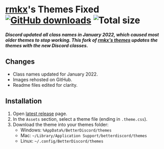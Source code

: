 # [rmkx](https://github.com/rmkx)'s Themes Fixed [![GitHub downloads](https://img.shields.io/github/downloads/saltssaumure/rmkx-theme-fix/total?color=purple&label=GitHub%20downloads&style=flat-square)](https://github.com/Saltssaumure/rmkx-duality-theme-fix/releases/latest "Latest release") ![Total size](https://img.shields.io/github/repo-size/saltssaumure/rmkx-theme-fix?style=flat-square "Total size")

***Discord updated all class names in January 2022, which caused most older themes to stop working. This fork of [rmkx's themes](https://github.com/rmkx/rmkx.github.io) updates the themes with the new Discord classes.***

## Changes
- Class names updated for January 2022.
- Images rehosted on GitHub.
- Readme files edited for clarity.

## Installation
1. Open [latest release](https://github.com/Saltssaumure/rmkx-theme-fix/releases/latest) page.
2. In the `Assets` section, select a theme file (ending in `.theme.css`).
3. Download the theme into your themes folder: 
    - Windows: `%AppData%/BetterDiscord/themes`
    - Mac: `~/Library/Application Support/betterdiscord/themes`
    - Linux: `~/.config/BetterDiscord/themes`
